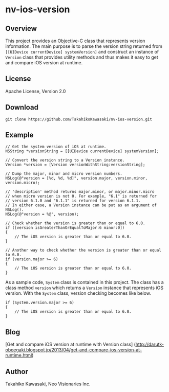 nv-ios-version
==============


Overview
--------

This project provides an Objective-C class that represents version information.
The main purpose is to parse the version string returned from
`[[UIDevice currentDevice] systemVersion]` and construct an instance of
`Version` class that provides utility methods and thus makes it easy to
get and compare iOS version at runtime.


License
-------

Apache License, Version 2.0


Download
--------

    git clone https://github.com/TakahikoKawasaki/nv-ios-version.git


Example
-------

    // Get the system version of iOS at runtime.
    NSString *versionString = [[UIDevice currentDevice] systemVersion];

    // Convert the version string to a Version instance.
    Version *version = [Version versionWithString:versionString];

    // Dump the major, minor and micro version numbers.
    NSLog(@"version = [%d, %d, %d]", version.major, version.minor, version.micro);

    // 'description' method returns major.minor, or major.minor.micro
    // when micro version is not 0. For example, "6.1" is returned for
    // version 6.1.0 and "6.1.1" is returned for version 6.1.1.
    // In either case, a Version instance can be put as an argument of NSLog().
    NSLog(@"version = %@", version);

    // Check whether the version is greater than or equal to 6.0.
    if ([version isGreaterThanOrEqualToMajor:6 minor:0])
    {
        // The iOS version is greater than or equal to 6.0.
    }

    // Another way to check whether the version is greater than or equal to 6.0.
    if (version.major >= 6)
    {
        // The iOS version is greater than or equal to 6.0.
    }

As a sample code, `System` class is contained in this project.
The class has a class method `version` which returns a `Version`
instance that represents iOS version. With the `System` class,
version checking becomes like below.

    if (System.version.major >= 6)
    {
        // The iOS version is greater than or equal to 6.0.
    }


Blog
----

[Get and compare iOS version at runtime with Version class]
(http://darutk-oboegaki.blogspot.jp/2013/04/get-and-compare-ios-version-at-runtime.html)


Author
------

Takahiko Kawasaki, Neo Visionaries Inc.
